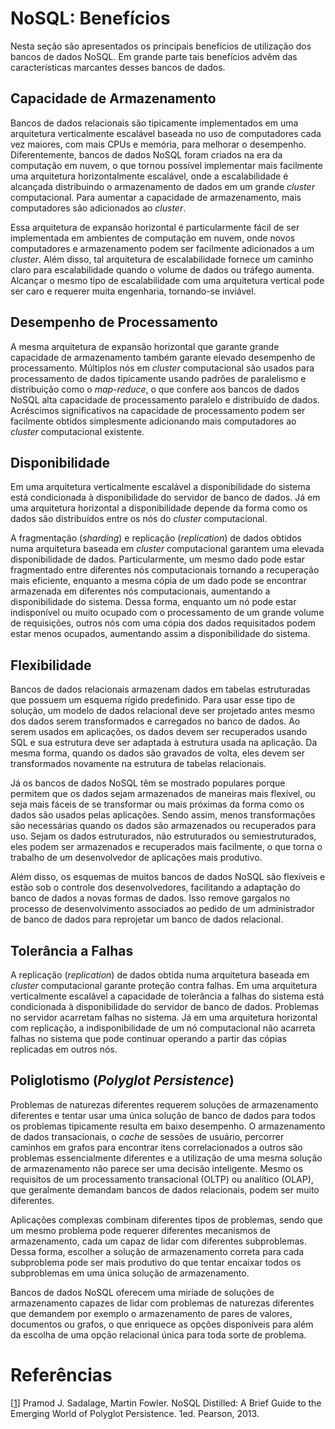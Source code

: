 # NoSQL: Benefícios

Nesta seção são apresentados os principais benefícios de utilização dos bancos de dados NoSQL. Em grande parte tais benefícios advêm das características marcantes desses bancos de dados.


## Capacidade de Armazenamento

Bancos de dados relacionais são tipicamente implementados em uma arquitetura verticalmente escalável baseada no uso de computadores cada vez maiores, com mais CPUs e memória, para melhorar o desempenho. Diferentemente, bancos de dados NoSQL foram criados na era da computação em nuvem, o que tornou possível implementar mais facilmente uma arquitetura horizontalmente escalável, onde a escalabilidade é alcançada distribuindo o armazenamento de dados em um grande *cluster* computacional. Para aumentar a capacidade de armazenamento, mais computadores são adicionados ao *cluster*.

Essa arquitetura de expansão horizontal é particularmente fácil de ser implementada em ambientes de computação em nuvem, onde novos computadores e armazenamento podem ser facilmente adicionados a um *cluster*. Além disso, tal arquitetura de escalabilidade fornece um caminho claro para escalabilidade quando o volume de dados ou tráfego aumenta. Alcançar o mesmo tipo de escalabilidade com uma arquitetura vertical pode ser caro e requerer muita engenharia, tornando-se inviável.

## Desempenho de Processamento

A mesma arquitetura de expansão horizontal que garante grande capacidade de armazenamento também garante elevado desempenho de processamento. Múltiplos nós em *cluster* computacional são usados para processamento de dados tipicamente usando padrões de paralelismo e distribuição como o *map-reduce*, o que confere aos bancos de dados NoSQL alta capacidade de processamento paralelo e distribuído de dados. Acréscimos significativos na capacidade de processamento podem ser facilmente obtidos simplesmente adicionando mais computadores ao *cluster* computacional existente.


## Disponibilidade

Em uma arquitetura verticalmente escalável a disponibilidade do sistema está condicionada à disponibilidade do servidor de banco de dados. Já em uma arquitetura horizontal a disponibilidade depende da forma como os dados são distribuídos entre os nós do *cluster* computacional.

A fragmentação (*sharding*) e replicação (*replication*) de dados obtidos numa arquitetura baseada em *cluster* computacional garantem uma elevada disponibilidade de dados. Particularmente, um mesmo dado pode estar fragmentado entre diferentes nós computacionais tornando a recuperação mais eficiente, enquanto a mesma cópia de um dado pode se encontrar armazenada em diferentes nós computacionais, aumentando a disponibilidade do sistema. Dessa forma, enquanto um nó pode estar indisponível ou muito ocupado com o processamento de um grande volume de requisições, outros nós com uma cópia dos dados requisitados podem estar menos ocupados, aumentando assim a disponibilidade do sistema.

## Flexibilidade

Bancos de dados relacionais armazenam dados em tabelas estruturadas que possuem um esquema rígido predefinido. Para usar esse tipo de solução, um modelo de dados relacional deve ser projetado antes mesmo dos dados serem transformados e carregados no banco de dados. Ao serem usados ​​em aplicações, os dados devem ser recuperados usando SQL e sua estrutura deve ser adaptada à estrutura usada na aplicação. Da mesma forma, quando os dados são gravados de volta, eles devem ser transformados novamente na estrutura de tabelas relacionais.

Já os bancos de dados NoSQL têm se mostrado populares porque permitem que os dados sejam armazenados de maneiras mais flexível, ou seja mais fáceis de se transformar ou mais próximas da forma como os dados são usados pelas aplicações. Sendo assim, menos transformações são necessárias quando os dados são armazenados ou recuperados para uso. Sejam os dados estruturados, não estruturados ou semiestruturados, eles podem ser armazenados e recuperados mais facilmente, o que torna o trabalho de um desenvolvedor de aplicações mais produtivo.

Além disso, os esquemas de muitos bancos de dados NoSQL são flexíveis e estão sob o controle dos desenvolvedores, facilitando a adaptação do banco de dados a novas formas de dados. Isso remove gargalos no processo de desenvolvimento associados ao pedido de um administrador de banco de dados para reprojetar um banco de dados relacional.

## Tolerância a Falhas

A replicação (*replication*) de dados obtida numa arquitetura baseada em *cluster* computacional garante proteção contra falhas. Em uma arquitetura verticalmente escalável a capacidade de tolerância a falhas do sistema está condicionada à disponibilidade do servidor de banco de dados. Problemas no servidor acarretam falhas no sistema.
Já em uma arquitetura horizontal com replicação, a indisponibilidade de um nó computacional não acarreta falhas no sistema que pode continuar operando a partir das cópias replicadas em outros nós.


## Poliglotismo (*Polyglot Persistence*)

Problemas de naturezas diferentes requerem soluções de armazenamento diferentes e tentar usar uma única solução de banco de dados para todos os problemas tipicamente resulta em baixo desempenho. O armazenamento de dados transacionais, o *cache*
de sessões de usuário, percorrer caminhos em grafos para encontrar itens correlacionados a outros são
problemas essencialmente diferentes e a utilização de uma mesma solução de armazenamento não parece ser uma decisão inteligente. Mesmo os requisitos de um processamento transacional (OLTP) ou analítico (OLAP), que geralmente demandam bancos de dados relacionais, podem ser muito diferentes.

Aplicações complexas combinam diferentes tipos de problemas, sendo que um mesmo problema pode requerer diferentes mecanismos de armazenamento, cada um capaz de lidar com diferentes subproblemas. Dessa forma, escolher a solução de armazenamento correta para cada subproblema pode ser mais produtivo do que tentar encaixar todos os subproblemas em uma única solução de armazenamento.

Bancos de dados NoSQL oferecem uma miríade de soluções de armazenamento capazes de lidar com problemas de naturezas diferentes que demandem por exemplo o armazenamento de pares de valores, documentos ou grafos, o que enriquece as opções disponíveis para além da escolha de uma opção relacional única para toda sorte de problema.

# Refer&ecirc;ncias

<a name="Sadalage-2013-BOOK"></a>\[[1][1]\] Pramod J. Sadalage, Martin Fowler. NoSQL Distilled: A Brief Guide to the Emerging World of Polyglot Persistence. 1ed. Pearson, 2013.

[1]: https://doi.org/10.5555/2381014
